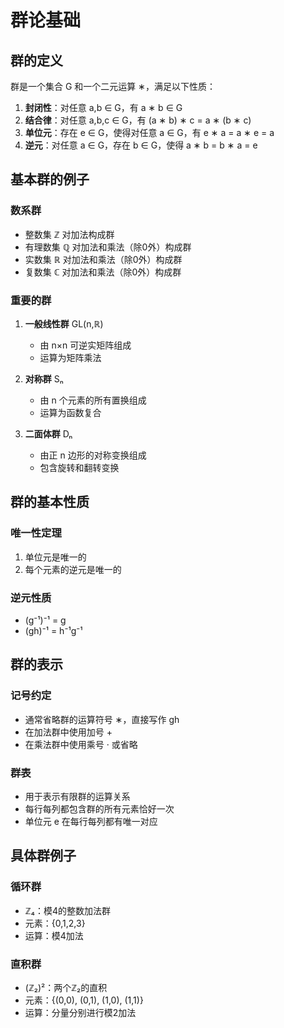 # 群论基础

## 群的定义

群是一个集合 G 和一个二元运算 ∗，满足以下性质：
1. **封闭性**：对任意 a,b ∈ G，有 a ∗ b ∈ G
2. **结合律**：对任意 a,b,c ∈ G，有 (a ∗ b) ∗ c = a ∗ (b ∗ c)
3. **单位元**：存在 e ∈ G，使得对任意 a ∈ G，有 e ∗ a = a ∗ e = a
4. **逆元**：对任意 a ∈ G，存在 b ∈ G，使得 a ∗ b = b ∗ a = e

## 基本群的例子

### 数系群
- 整数集 ℤ 对加法构成群
- 有理数集 ℚ 对加法和乘法（除0外）构成群
- 实数集 ℝ 对加法和乘法（除0外）构成群
- 复数集 ℂ 对加法和乘法（除0外）构成群

### 重要的群
1. **一般线性群** GL(n,ℝ)
   - 由 n×n 可逆实矩阵组成
   - 运算为矩阵乘法

2. **对称群** Sₙ
   - 由 n 个元素的所有置换组成
   - 运算为函数复合

3. **二面体群** Dₙ
   - 由正 n 边形的对称变换组成
   - 包含旋转和翻转变换

## 群的基本性质

### 唯一性定理
1. 单位元是唯一的
2. 每个元素的逆元是唯一的

### 逆元性质
- (g⁻¹)⁻¹ = g
- (gh)⁻¹ = h⁻¹g⁻¹

## 群的表示

### 记号约定
- 通常省略群的运算符号 ∗，直接写作 gh
- 在加法群中使用加号 +
- 在乘法群中使用乘号 · 或省略

### 群表
- 用于表示有限群的运算关系
- 每行每列都包含群的所有元素恰好一次
- 单位元 e 在每行每列都有唯一对应

## 具体群例子

### 循环群
- ℤ₄：模4的整数加法群
- 元素：{0,1,2,3}
- 运算：模4加法

### 直积群
- (ℤ₂)²：两个ℤ₂的直积
- 元素：{(0,0), (0,1), (1,0), (1,1)}
- 运算：分量分别进行模2加法




















